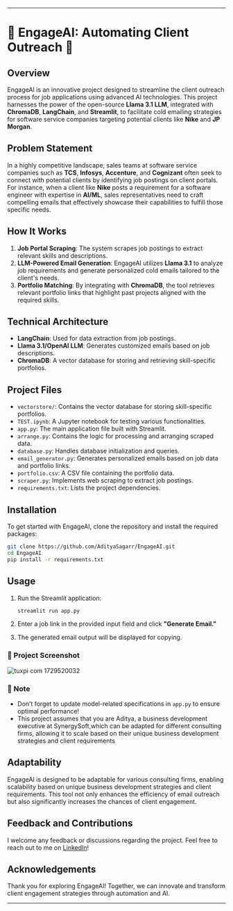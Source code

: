 

---

# 🚀 EngageAI: Automating Client Outreach 🤖

## Overview

EngageAI is an innovative project designed to streamline the client outreach process for job applications using advanced AI technologies. This project harnesses the power of the open-source **Llama 3.1 LLM**, integrated with **ChromaDB**, **LangChain**, and **Streamlit**, to facilitate cold emailing strategies for software service companies targeting potential clients like **Nike** and **JP Morgan**.

## Problem Statement

In a highly competitive landscape, sales teams at software service companies such as **TCS**, **Infosys**, **Accenture**, and **Cognizant** often seek to connect with potential clients by identifying job postings on client portals. For instance, when a client like **Nike** posts a requirement for a software engineer with expertise in **AI/ML**, sales representatives need to craft compelling emails that effectively showcase their capabilities to fulfill those specific needs.

## How It Works

1. **Job Portal Scraping**: The system scrapes job postings to extract relevant skills and descriptions.
2. **LLM-Powered Email Generation**: EngageAI utilizes **Llama 3.1** to analyze job requirements and generate personalized cold emails tailored to the client's needs.
3. **Portfolio Matching**: By integrating with **ChromaDB**, the tool retrieves relevant portfolio links that highlight past projects aligned with the required skills.

## Technical Architecture

- **LangChain**: Used for data extraction from job postings.
- **Llama 3.1/OpenAI LLM**: Generates customized emails based on job descriptions.
- **ChromaDB**: A vector database for storing and retrieving skill-specific portfolios.

## Project Files

- `vectorstore/`: Contains the vector database for storing skill-specific portfolios.
- `TEST.ipynb`: A Jupyter notebook for testing various functionalities.
- `app.py`: The main application file built with Streamlit.
- `arrange.py`: Contains the logic for processing and arranging scraped data.
- `database.py`: Handles database initialization and queries.
- `email_generator.py`: Generates personalized emails based on job data and portfolio links.
- `portfolio.csv`: A CSV file containing the portfolio data.
- `scraper.py`: Implements web scraping to extract job postings.
- `requirements.txt`: Lists the project dependencies.

## Installation

To get started with EngageAI, clone the repository and install the required packages:

```bash
git clone https://github.com/AdityaSagarr/EngageAI.git
cd EngageAI
pip install -r requirements.txt
```

## Usage

1. Run the Streamlit application:
   ```bash
   streamlit run app.py
   ```

2. Enter a job link in the provided input field and click **"Generate Email."**

3. The generated email output will be displayed for copying.

### 📸 Project Screenshot
![tuxpi com 1729520032](https://github.com/user-attachments/assets/6682c959-05a4-46c4-8c0c-93394bfd098b)

### 🔧 Note

* Don’t forget to update model-related specifications in `app.py` to ensure optimal performance!
* This project assumes that you are Aditya, a business development executive at SynergySoft,which can be adapted for different consulting firms, allowing it to scale based on their unique business development strategies and client requirements


## Adaptability

EngageAI is designed to be adaptable for various consulting firms, enabling scalability based on unique business development strategies and client requirements. This tool not only enhances the efficiency of email outreach but also significantly increases the chances of client engagement.

## Feedback and Contributions

I welcome any feedback or discussions regarding the project. Feel free to reach out to me on [LinkedIn](https://www.linkedin.com/in/adityasagarr)!

## Acknowledgements

Thank you for exploring EngageAI! Together, we can innovate and transform client engagement strategies through automation and AI.

---



